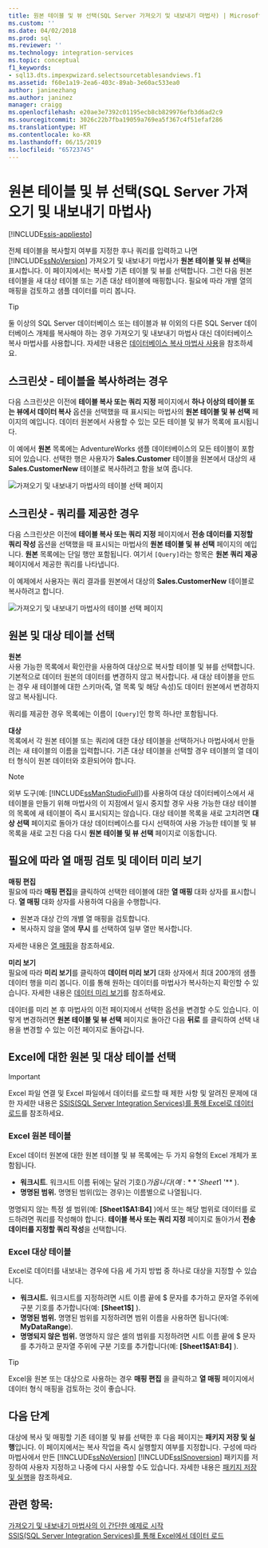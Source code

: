 ```yaml
---
title: 원본 테이블 및 뷰 선택(SQL Server 가져오기 및 내보내기 마법사) | Microsoft Docs
ms.custom: ''
ms.date: 04/02/2018
ms.prod: sql
ms.reviewer: ''
ms.technology: integration-services
ms.topic: conceptual
f1_keywords:
- sql13.dts.impexpwizard.selectsourcetablesandviews.f1
ms.assetid: f60e1a19-2ea6-403c-89ab-3e60ac533ea0
author: janinezhang
ms.author: janinez
manager: craigg
ms.openlocfilehash: e20ae3e7392c01195ecb8cb829976efb3d6ad2c9
ms.sourcegitcommit: 3026c22b7fba19059a769ea5f367c4f51efaf286
ms.translationtype: HT
ms.contentlocale: ko-KR
ms.lasthandoff: 06/15/2019
ms.locfileid: "65723745"
---
```

# <a name="select-source-tables-and-views-sql-server-import-and-export-wizard"></a>원본 테이블 및 뷰 선택(SQL Server 가져오기 및 내보내기 마법사)

[!INCLUDE[ssis-appliesto](../../includes/ssis-appliesto-ssvrpluslinux-asdb-asdw-xxx.md)]


  전체 테이블을 복사할지 여부를 지정한 후나 쿼리를 입력하고 나면 [!INCLUDE[ssNoVersion](../../includes/ssnoversion-md.md)] 가져오기 및 내보내기 마법사가 **원본 테이블 및 뷰 선택**을 표시합니다. 이 페이지에서는 복사할 기존 테이블 및 뷰를 선택합니다. 그런 다음 원본 테이블을 새 대상 테이블 또는 기존 대상 테이블에 매핑합니다. 필요에 따라 개별 열의 매핑을 검토하고 샘플 데이터를 미리 봅니다.

> [!TIP]
> 둘 이상의 SQL Server 데이터베이스 또는 테이블과 뷰 이외의 다른 SQL Server 데이터베이스 개체를 복사해야 하는 경우 가져오기 및 내보내기 마법사 대신 데이터베이스 복사 마법사를 사용합니다. 자세한 내용은 [데이터베이스 복사 마법사 사용](../../relational-databases/databases/use-the-copy-database-wizard.md)을 참조하세요.  
  
## <a name="screen-shot---if-youre-going-to-copy-tables"></a>스크린샷 - 테이블을 복사하려는 경우  
 다음 스크린샷은 이전에 **테이블 복사 또는 쿼리 지정** 페이지에서 **하나 이상의 테이블 또는 뷰에서 데이터 복사** 옵션을 선택했을 때 표시되는 마법사의 **원본 테이블 및 뷰 선택** 페이지의 예입니다. 데이터 원본에서 사용할 수 있는 모든 테이블 및 뷰가 목록에 표시됩니다.
 
이 예에서 **원본** 목록에는 AdventureWorks 샘플 데이터베이스의 모든 테이블이 포함되어 있습니다. 선택한 행은 사용자가 **Sales.Customer** 테이블을 원본에서 대상의 새 **Sales.CustomerNew** 테이블로 복사하려고 함을 보여 줍니다. 
   
 ![가져오기 및 내보내기 마법사의 테이블 선택 페이지](../../integration-services/import-export-data/media/select-tables1.png "가져오기 및 내보내기 마법사의 테이블 선택 페이지")
  
## <a name="screen-shot---if-you-provided-a-query"></a>스크린샷 - 쿼리를 제공한 경우  
 다음 스크린샷은 이전에 **테이블 복사 또는 쿼리 지정** 페이지에서 **전송 데이터를 지정할 쿼리 작성** 옵션을 선택했을 때 표시되는 마법사의 **원본 테이블 및 뷰 선택** 페이지의 예입니다. **원본** 목록에는 단일 행만 포함됩니다. 여기서 `[Query]`라는 항목은 **원본 쿼리 제공** 페이지에서 제공한 쿼리를 나타냅니다.
 
이 예제에서 사용자는 쿼리 결과를 원본에서 대상의 **Sales.CustomerNew** 테이블로 복사하려고 합니다.  
    
 ![가져오기 및 내보내기 마법사의 테이블 선택 페이지](../../integration-services/import-export-data/media/select-tables2.png "가져오기 및 내보내기 마법사의 테이블 선택 페이지")  

## <a name="select-source-and-destination-tables"></a>원본 및 대상 테이블 선택 
**원본**  
사용 가능한 목록에서 확인란을 사용하여 대상으로 복사할 테이블 및 뷰를 선택합니다. 기본적으로 데이터 원본의 데이터를 변경하지 않고 복사합니다. 새 대상 테이블을 만드는 경우 새 테이블에 대한 스키마(즉, 열 목록 및 해당 속성)도 데이터 원본에서 변경하지 않고 복사됩니다.

쿼리를 제공한 경우 목록에는 이름이 `[Query]`인 항목 하나만 포함됩니다. 

**대상**  
 목록에서 각 원본 테이블 또는 쿼리에 대한 대상 테이블을 선택하거나 마법사에서 만들려는 새 테이블의 이름을 입력합니다. 기존 대상 테이블을 선택할 경우 테이블의 열 데이터 형식이 원본 데이터와 호환되어야 합니다.  

> [!NOTE]
> 외부 도구(예:  [!INCLUDE[ssManStudioFull](../../includes/ssmanstudiofull-md.md)])를 사용하여 대상 데이터베이스에서 새 테이블을 만들기 위해 마법사의 이 지점에서 일시 중지할 경우 사용 가능한 대상 테이블의 목록에 새 테이블이 즉시 표시되지는 않습니다. 대상 테이블 목록을 새로 고치려면 **대상 선택** 페이지로 돌아가 대상 데이터베이스를 다시 선택하여 사용 가능한 테이블 및 뷰 목록을 새로 고친 다음 다시 **원본 테이블 및 뷰 선택** 페이지로 이동합니다.  

## <a name="optionally-review-column-mappings-and-preview-data"></a>필요에 따라 열 매핑 검토 및 데이터 미리 보기
**매핑 편집**   
필요에 따라 **매핑 편집**을 클릭하여 선택한 테이블에 대한 **열 매핑** 대화 상자를 표시합니다. **열 매핑** 대화 상자를 사용하여 다음을 수행합니다.
-   원본과 대상 간의 개별 열 매핑을 검토합니다.
-   복사하지 않을 열에 **무시** 를 선택하여 일부 열만 복사합니다.

자세한 내용은 [열 매핑](../../integration-services/import-export-data/column-mappings-sql-server-import-and-export-wizard.md)을 참조하세요.  

**미리 보기**  
필요에 따라 **미리 보기**를 클릭하여 **데이터 미리 보기** 대화 상자에서 최대 200개의 샘플 데이터 행을 미리 봅니다. 이를 통해 원하는 데이터를 마법사가 복사하는지 확인할 수 있습니다. 자세한 내용은 [데이터 미리 보기](../../integration-services/import-export-data/preview-data-dialog-box-sql-server-import-and-export-wizard.md)를 참조하세요.  
  
데이터를 미리 본 후 마법사의 이전 페이지에서 선택한 옵션을 변경할 수도 있습니다. 이렇게 변경하려면 **원본 테이블 및 뷰 선택** 페이지로 돌아간 다음 **뒤로** 를 클릭하여 선택 내용을 변경할 수 있는 이전 페이지로 돌아갑니다.  

## <a name="select-source-and-destination-tables-for-excel"></a>Excel에 대한 원본 및 대상 테이블 선택

> [!IMPORTANT]
> Excel 파일 연결 및 Excel 파일에서 데이터를 로드할 때 제한 사항 및 알려진 문제에 대한 자세한 내용은 [SSIS(SQL Server Integration Services)를 통해 Excel로 데이터 로드](../load-data-to-from-excel-with-ssis.md)를 참조하세요.

### <a name="excel-source-tables"></a>Excel 원본 테이블
Excel 데이터 원본에 대한 원본 테이블 및 뷰 목록에는 두 가지 유형의 Excel 개체가 포함됩니다.
-   **워크시트**. 워크시트 이름 뒤에는 달러 기호($)가 옵니다(예: **'Sheet1$ '** ).
-   **명명된 범위.** 명명된 범위(있는 경우)는 이름별으로 나열됩니다.

명명되지 않는 특정 셀 범위(예: **[Sheet1$A1:B4]** )에서 또는 해당 범위로 데이터를 로드하려면 쿼리를 작성해야 합니다. **테이블 복사 또는 쿼리 지정** 페이지로 돌아가서 **전송 데이터를 지정할 쿼리 작성**을 선택합니다.

### <a name="excel-destination-tables"></a>Excel 대상 테이블
Excel로 데이터를 내보내는 경우에 다음 세 가지 방법 중 하나로 대상을 지정할 수 있습니다.
-   **워크시트.** 워크시트를 지정하려면 시트 이름 끝에 $ 문자를 추가하고 문자열 주위에 구분 기호를 추가합니다(예: **[Sheet1$]** ).
-   **명명된 범위.** 명명된 범위를 지정하려면 범위 이름을 사용하면 됩니다(예: **MyDataRange**).
-   **명명되지 않은 범위.** 명명하지 않은 셀의 범위를 지정하려면 시트 이름 끝에 $ 문자를 추가하고 문자열 주위에 구분 기호를 추가합니다(예: **[Sheet1$A1:B4]** ).

> [!TIP]
> Excel을 원본 또는 대상으로 사용하는 경우 **매핑 편집** 을 클릭하고 **열 매핑** 페이지에서 데이터 형식 매핑을 검토하는 것이 좋습니다. 

## <a name="whats-next"></a>다음 단계  
 대상에 복사 및 매핑할 기존 테이블 및 뷰를 선택한 후 다음 페이지는 **패키지 저장 및 실행**입니다. 이 페이지에서는 복사 작업을 즉시 실행할지 여부를 지정합니다. 구성에 따라 마법사에서 만든 [!INCLUDE[ssNoVersion](../../includes/ssnoversion-md.md)] [!INCLUDE[ssISnoversion](../../includes/ssisnoversion-md.md)] 패키지를 저장하여 사용자 지정하고 나중에 다시 사용할 수도 있습니다. 자세한 내용은 [패키지 저장 및 실행](../../integration-services/import-export-data/save-and-run-package-sql-server-import-and-export-wizard.md)을 참조하세요.
 
 ## <a name="see-also"></a>관련 항목:
[가져오기 및 내보내기 마법사의 이 간단한 예제로 시작](../../integration-services/import-export-data/get-started-with-this-simple-example-of-the-import-and-export-wizard.md)  
[SSIS(SQL Server Integration Services)를 통해 Excel에서 데이터 로드](../load-data-to-from-excel-with-ssis.md)



